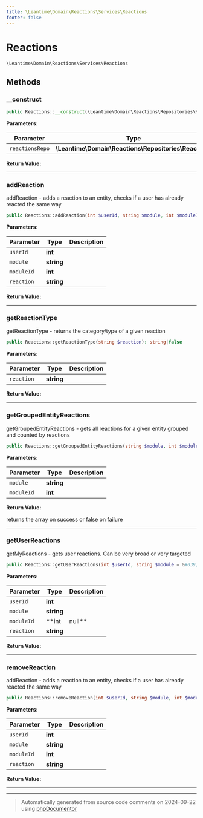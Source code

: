 ```yaml
---
title: \Leantime\Domain\Reactions\Services\Reactions
footer: false
---
```


# Reactions




`\Leantime\Domain\Reactions\Services\Reactions`




## Methods

### __construct



```php
public Reactions::__construct(\Leantime\Domain\Reactions\Repositories\Reactions $reactionsRepo): mixed
```








**Parameters:**

| Parameter | Type | Description |
|-----------|------|-------------|
| `reactionsRepo` | **\Leantime\Domain\Reactions\Repositories\Reactions** |  |


**Return Value:**





---
### addReaction

addReaction - adds a reaction to an entity, checks if a user has already reacted the same way

```php
public Reactions::addReaction(int $userId, string $module, int $moduleId, string $reaction): bool
```








**Parameters:**

| Parameter | Type | Description |
|-----------|------|-------------|
| `userId` | **int** |  |
| `module` | **string** |  |
| `moduleId` | **int** |  |
| `reaction` | **string** |  |


**Return Value:**





---
### getReactionType

getReactionType - returns the category/type of a given reaction

```php
public Reactions::getReactionType(string $reaction): string|false
```








**Parameters:**

| Parameter | Type | Description |
|-----------|------|-------------|
| `reaction` | **string** |  |


**Return Value:**





---
### getGroupedEntityReactions

getGroupedEntityReactions - gets all reactions for a given entity grouped and counted by reactions

```php
public Reactions::getGroupedEntityReactions(string $module, int $moduleId): array|bool
```








**Parameters:**

| Parameter | Type | Description |
|-----------|------|-------------|
| `module` | **string** |  |
| `moduleId` | **int** |  |


**Return Value:**

returns the array on success or false on failure



---
### getUserReactions

getMyReactions - gets user reactions. Can be very broad or very targeted

```php
public Reactions::getUserReactions(int $userId, string $module = &#039;&#039;, int|null $moduleId = null, string $reaction = &#039;&#039;): array|false
```








**Parameters:**

| Parameter | Type | Description |
|-----------|------|-------------|
| `userId` | **int** |  |
| `module` | **string** |  |
| `moduleId` | **int|null** |  |
| `reaction` | **string** |  |


**Return Value:**





---
### removeReaction

addReaction - adds a reaction to an entity, checks if a user has already reacted the same way

```php
public Reactions::removeReaction(int $userId, string $module, int $moduleId, string $reaction): bool
```








**Parameters:**

| Parameter | Type | Description |
|-----------|------|-------------|
| `userId` | **int** |  |
| `module` | **string** |  |
| `moduleId` | **int** |  |
| `reaction` | **string** |  |


**Return Value:**





---


---
> Automatically generated from source code comments on 2024-09-22 using [phpDocumentor](http://www.phpdoc.org/)
